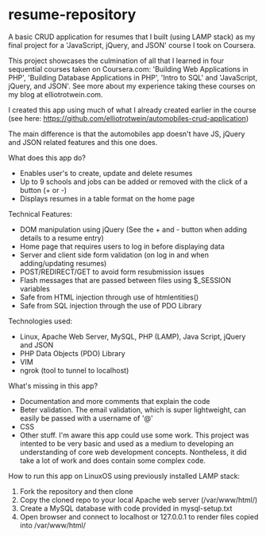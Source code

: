 # resume-repository

A basic CRUD application for resumes that I built (using LAMP stack) as my final project for a 'JavaScript, jQuery, and JSON' course I took on Coursera.

This project showcases the culmination of all that I learned in four sequential courses taken on Coursera.com: 'Building Web Applications in PHP', 'Building Database Applications in PHP', 'Intro to SQL' and 'JavaScript, jQuery, and JSON'. See more about my experience taking these courses on my blog at elliotrotwein.com.

I created this app using much of what I already created earlier in the course (see here: https://github.com/elliotrotwein/automobiles-crud-application) 

The main difference is that the automobiles app doesn't have JS, jQuery and JSON related features and this one does.

What does this app do?

- Enables user's to create, update and delete resumes
- Up to 9 schools and jobs can be added or removed with the click of a button (+ or -)
- Displays resumes in a table format on the home page

Technical Features:

- DOM manipulation using jQuery (See the + and - button when adding details to a resume entry)
- Home page that requires users to log in before displaying data
- Server and client side form validation (on log in and when adding/updating resumes)
- POST/REDIRECT/GET to avoid form resubmission issues
- Flash messages that are passed between files using $_SESSION variables
- Safe from HTML injection through use of htmlentities()
- Safe from SQL injection through the use of PDO Library

Technologies used:

- Linux, Apache Web Server, MySQL, PHP (LAMP), Java Script, jQuery and JSON
- PHP Data Objects (PDO) Library
- VIM
- ngrok (tool to tunnel to localhost)

What's missing in this app?

- Documentation and more comments that explain the code
- Beter validation. The email validation, which is super lightweight, can easily be passed with a username of '@'
- CSS
- Other stuff. I'm aware this app could use some work. This project was intented to be very basic and used as a medium to developing an understanding of core web development concepts. Nontheless, it did take a lot of work and does contain some complex code.

How to run this app on LinuxOS using previously installed LAMP stack:

1. Fork the repository and then clone
2. Copy the cloned repo to your local Apache web server (/var/www/html/)
3. Create a MySQL database with code provided in mysql-setup.txt
4. Open browser and connect to localhost or 127.0.0.1 to render files copied into /var/www/html/
